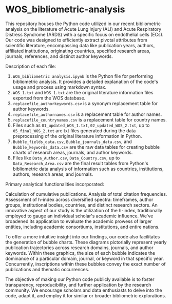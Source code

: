 # WOS_bibliometric-analysis
This repository houses the Python code utilized in our recent bibliometric analysis on the literature of Acute Lung Injury (ALI) and Acute Respiratory Distress Syndrome (ARDS) with a specific focus on endothelial cells (ECs). Our code was designed to efficiently extract pivotal attributes from scientific literature, encompassing data like publication years, authors, affiliated institutions, originating countries, specified research areas, journals, references, and distinct author keywords.

Description of each file:
1. ``WOS_bibliometric analysis.ipynb`` is the Python file for performing bibliometric analysis. It provides a detailed explanation of the code's usage and process using markdown syntax.
2. ``WOS_1.txt`` and ``WOS_1.txt`` are the original literature information files exported from the WOS database.
3. ``replacefile_authorkeywords.csv`` is a synonym replacement table for author keywords.
4. ``replacefile_authornames.csv`` is a replacement table for author names.
5. ``replacefile_countrynames.csv`` is a replacement table for country names.
6. Files such as ``01_updated_WOS_1.txt``, ``02_updated_WOS_2.txt``, up to ``05_final_WOS_2.txt`` are txt files generated during the data preprocessing of the original literature information in Python.
7. ``Bubble_fields_data.csv``, ``Bubble_journals_data.csv``, and ``Bubble_keywords_data.csv`` are the raw data tables for creating bubble charts of research areas, journals, and author keywords.
8. Files like ``Data_Author.csv``, ``Data_Country.csv``, up to ``Data_Research_Area.csv`` are the final result tables from Python's bibliometric data analysis of information such as countries, institutions, authors, research areas, and journals.

Primary analytical functionalities incorporated:

Calculation of cumulative publications.
Analysis of total citation frequencies.
Assessment of h-index across diversified spectra: timeframes, author groups, institutional bodies, countries, and distinct research sectors.
An innovative aspect of our study is the utilization of the h-index, traditionally employed to gauge an individual scholar's academic influence. We've broadened its application to evaluate the academic prowess of larger entities, including academic consortiums, institutions, and entire nations.

To offer a more intuitive insight into our findings, our code also facilitates the generation of bubble charts. These diagrams pictorially represent yearly publication trajectories across research domains, journals, and author keywords. Within these graphics, the size of each bubble indicates the dominance of a particular domain, journal, or keyword in that specific year. Concurrently, inscriptions within these bubbles convey the exact number of publications and thematic occurrences.

The objective of making our Python code publicly available is to foster transparency, reproducibility, and further application by the research community. We encourage scholars and data enthusiasts to delve into the code, adapt it, and employ it for similar or broader bibliometric explorations.

